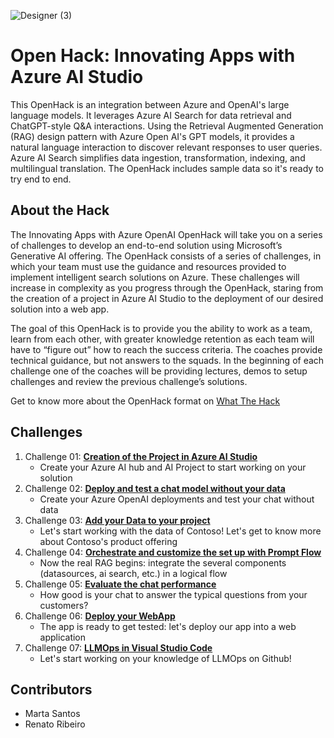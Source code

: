 ![Designer (3)](https://github.com/martaldsantos/AIAppsOpenHack/assets/44229401/d197b4df-986c-4952-bf44-699f2315ab3f)

# Open Hack: Innovating Apps with Azure AI Studio

This OpenHack is an integration between Azure and OpenAI's large language models. It leverages Azure AI Search for data retrieval and ChatGPT-style Q&A interactions. Using the Retrieval Augmented Generation (RAG)
design pattern with Azure Open AI's GPT models, it provides a natural language interaction to discover relevant responses to user queries. Azure AI Search simplifies data ingestion, transformation, indexing, and multilingual translation. The OpenHack includes sample data so it's ready to try end to end.

## About the Hack

The Innovating Apps with Azure OpenAI OpenHack will take you on a series of challenges to develop an end-to-end solution using Microsoft’s Generative AI offering. 
The OpenHack consists of a series of challenges, in which your team must use the guidance and resources provided to implement intelligent search solutions on Azure. These challenges will increase in complexity as you progress through the OpenHack, staring from the creation of a project in Azure AI Studio to the deployment of our desired solution into a web app.

The goal of this OpenHack is to provide you the ability to work as a team, learn from each other, with greater knowledge retention as each team will have to “figure out” how to reach the success criteria. The coaches provide technical guidance, but not answers to the 
squads. 
In the beginning of each challenge one of the coaches will be providing lectures, demos to setup challenges and review the previous challenge’s solutions.

Get to know more about the OpenHack format on [What The Hack](https://github.com/microsoft/WhatTheHack)

## Challenges
1. Challenge 01: **[Creation of the Project in Azure AI Studio](Challenge%201/readme.md)**
   - Create your Azure AI hub and AI Project to start working on your solution
2. Challenge 02: **[Deploy and test a chat model without your data](Challenge%202/readme.md)**
   - Create your Azure OpenAI deployments and test your chat without data
3. Challenge 03: **[Add your Data to your project](Challenge%203/readme.md)**
   - Let's start working with the data of Contoso! Let's get to know more about Contoso's product offering
4. Challenge 04: **[Orchestrate and customize the set up with Prompt Flow](Challenge%204/readme.md)**
   - Now the real RAG begins: integrate the several components (datasources, ai search, etc.) in a logical flow
5. Challenge 05: **[Evaluate the chat performance](Challenge%205/readme.md)**
   - How good is your chat to answer the typical questions from your customers?
6. Challenge 06: **[Deploy your WebApp](Challenge%206/readme.md)**
   - The app is ready to get tested: let's deploy our app into a web application
7. Challenge 07: **[LLMOps in Visual Studio Code](Challenge%207/readme.md)**
   - Let's start working on your knowledge of LLMOps on Github!


## Contributors

- Marta Santos
- Renato Ribeiro
